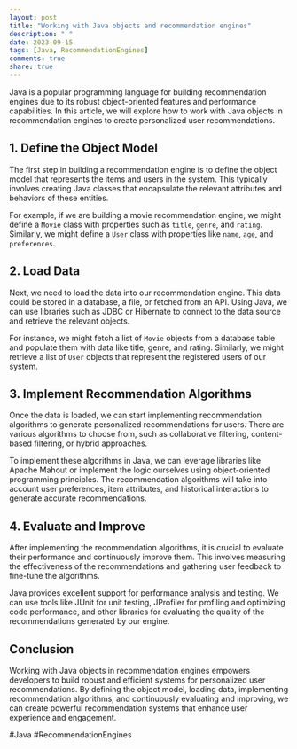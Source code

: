 ```yaml
---
layout: post
title: "Working with Java objects and recommendation engines"
description: " "
date: 2023-09-15
tags: [Java, RecommendationEngines]
comments: true
share: true
---
```


Java is a popular programming language for building recommendation engines due to its robust object-oriented features and performance capabilities. In this article, we will explore how to work with Java objects in recommendation engines to create personalized user recommendations.

## 1. Define the Object Model

The first step in building a recommendation engine is to define the object model that represents the items and users in the system. This typically involves creating Java classes that encapsulate the relevant attributes and behaviors of these entities.

For example, if we are building a movie recommendation engine, we might define a `Movie` class with properties such as `title`, `genre`, and `rating`. Similarly, we might define a `User` class with properties like `name`, `age`, and `preferences`.

## 2. Load Data

Next, we need to load the data into our recommendation engine. This data could be stored in a database, a file, or fetched from an API. Using Java, we can use libraries such as JDBC or Hibernate to connect to the data source and retrieve the relevant objects.

For instance, we might fetch a list of `Movie` objects from a database table and populate them with data like title, genre, and rating. Similarly, we might retrieve a list of `User` objects that represent the registered users of our system.

## 3. Implement Recommendation Algorithms

Once the data is loaded, we can start implementing recommendation algorithms to generate personalized recommendations for users. There are various algorithms to choose from, such as collaborative filtering, content-based filtering, or hybrid approaches.

To implement these algorithms in Java, we can leverage libraries like Apache Mahout or implement the logic ourselves using object-oriented programming principles. The recommendation algorithms will take into account user preferences, item attributes, and historical interactions to generate accurate recommendations.

## 4. Evaluate and Improve

After implementing the recommendation algorithms, it is crucial to evaluate their performance and continuously improve them. This involves measuring the effectiveness of the recommendations and gathering user feedback to fine-tune the algorithms.

Java provides excellent support for performance analysis and testing. We can use tools like JUnit for unit testing, JProfiler for profiling and optimizing code performance, and other libraries for evaluating the quality of the recommendations generated by our engine.

## Conclusion

Working with Java objects in recommendation engines empowers developers to build robust and efficient systems for personalized user recommendations. By defining the object model, loading data, implementing recommendation algorithms, and continuously evaluating and improving, we can create powerful recommendation systems that enhance user experience and engagement.

#Java #RecommendationEngines